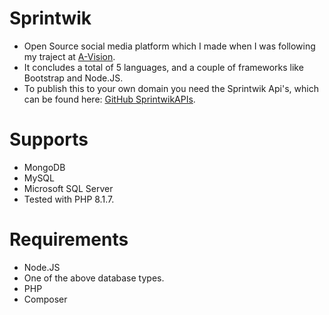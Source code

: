 # Sprintwik
 
* Open Source social media platform which I made when I was following my traject at [A-Vision](https://a-vision.nu/page/home).
* It concludes a total of 5 languages, and a couple of frameworks like Bootstrap and Node.JS.
* To publish this to your own domain you need the Sprintwik Api's, which can be found here: [GitHub SprintwikAPIs](https://github.com/DragonicDefson/SprintwikAPIs).

# Supports

* MongoDB
* MySQL
* Microsoft SQL Server
* Tested with PHP 8.1.7.

# Requirements

* Node.JS
* One of the above database types.
* PHP
* Composer
